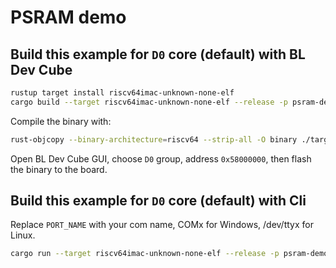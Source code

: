 # PSRAM demo

## Build this example for `D0` core (default) with BL Dev Cube

```bash
rustup target install riscv64imac-unknown-none-elf
cargo build --target riscv64imac-unknown-none-elf --release -p psram-demo
```

Compile the binary with:

```bash
rust-objcopy --binary-architecture=riscv64 --strip-all -O binary ./target/riscv64imac-unknown-none-elf/release/psram-demo ./target/riscv64imac-unknown-none-elf/release/psram-demo.bin
```

Open BL Dev Cube GUI, choose `D0` group, address `0x58000000`, then flash the binary to the board.

## Build this example for `D0` core (default) with Cli

Replace `PORT_NAME` with your com name, COMx for Windows, /dev/ttyx for Linux.

```bash
cargo run --target riscv64imac-unknown-none-elf --release -p psram-demo -- --port PORT_NAME
```

